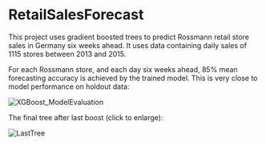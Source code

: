 # RetailSalesForecast
This project uses gradient boosted trees to predict Rossmann retail store sales in Germany six weeks ahead. It uses data containing daily sales of 1115 stores between 2013 and 2015.

For each Rossmann store, and each day six weeks ahead, 85% mean forecasting accuracy is achieved by the trained model. This is very close to model performance on holdout data:

![XGBoost_ModelEvaluation](https://user-images.githubusercontent.com/97337456/193450433-5da6d3ee-3a32-4fe4-81e8-a7c0ef5cc172.png)

The final tree after last boost (click to enlarge):

![LastTree](https://user-images.githubusercontent.com/97337456/193451074-ff79ea74-8103-44a8-ab29-44de05880ad9.png)


